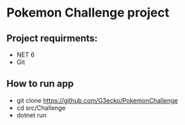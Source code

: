 # Pokemon Challenge project

## Project requirments:
* NET 6
* Git
  
## How to run app
* git clone https://github.com/G3ecko/PokemonChallenge
* cd src/Challenge
* dotnet run


